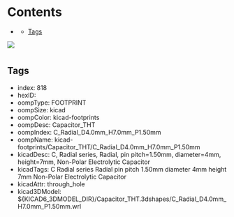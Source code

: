 



Contents
========

* [](#)
	* [Tags](#tags)
  
![][im]
# 

## Tags

- index: 818
- hexID: 
- oompType: FOOTPRINT
- oompSize: kicad
- oompColor: kicad-footprints
- oompDesc: Capacitor_THT
- oompIndex: C_Radial_D4.0mm_H7.0mm_P1.50mm
- oompName: kicad-footprints/Capacitor_THT/C_Radial_D4.0mm_H7.0mm_P1.50mm
- kicadDesc: C, Radial series, Radial, pin pitch=1.50mm, diameter=4mm, height=7mm, Non-Polar Electrolytic Capacitor
- kicadTags: C Radial series Radial pin pitch 1.50mm diameter 4mm height 7mm Non-Polar Electrolytic Capacitor
- kicadAttr: through_hole
- kicad3DModel: ${KICAD6_3DMODEL_DIR}/Capacitor_THT.3dshapes/C_Radial_D4.0mm_H7.0mm_P1.50mm.wrl



[im]: image.png

